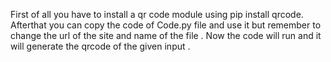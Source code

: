 First of all you have to install a qr code module using pip install qrcode.
Afterthat you can copy the code of Code.py file and use it but remember to change the url of the site and name of the file .
Now the code will run and it will generate the qrcode of the given input .
